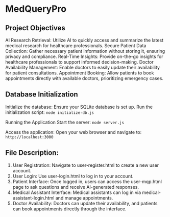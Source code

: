 # MedQueryPro
## Project Objectives
AI Research Retrieval: Utilize AI to quickly access and summarize the latest medical research for healthcare professionals.
Secure Patient Data Collection: Gather necessary patient information without storing it, ensuring privacy and compliance.
Real-Time Insights: Provide on-the-go insights for healthcare professionals to support informed decision-making.
Doctor Availability Management: Enable doctors to easily update their availability for patient consultations.
Appointment Booking: Allow patients to book appointments directly with available doctors, prioritizing emergency cases.

## Database Initialization
Initialize the database: Ensure your SQLite database is set up. Run the initialization script:
`node initialize-db.js`

Running the Application
Start the server:
`node server.js`

Access the application: Open your web browser and navigate to:
`http://localhost:3000`

## File Description:
1. User Registration: Navigate to user-register.html to create a new user account.
2. User Login: Use user-login.html to log in to your account.
3. Patient Interface: Once logged in, users can access the user-mqp.html page to ask questions and receive AI-generated responses.
4. Medical Assistant Interface: Medical assistants can log in via medical-assistant-login.html and manage appointments.
5. Doctor Availability: Doctors can update their availability, and patients can book appointments directly through the interface.
